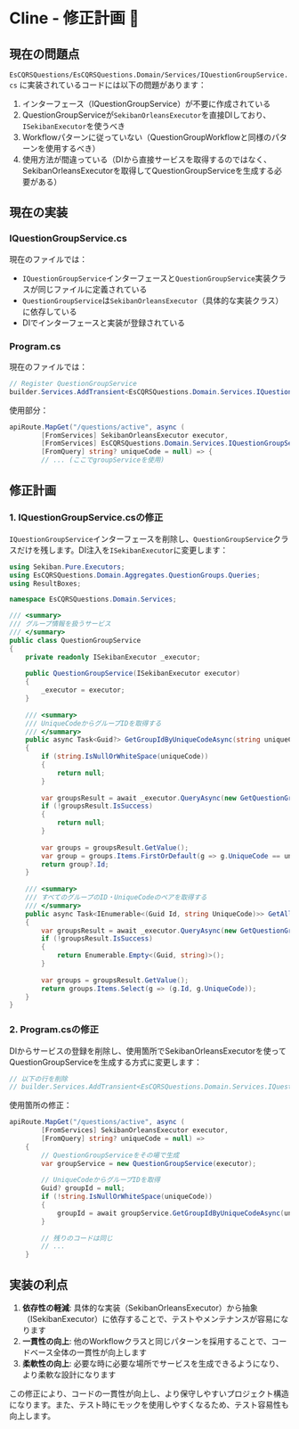 # Cline - 修正計画 🐧

## 現在の問題点

`EsCQRSQuestions/EsCQRSQuestions.Domain/Services/IQuestionGroupService.cs` に実装されているコードには以下の問題があります：

1. インターフェース（IQuestionGroupService）が不要に作成されている
2. QuestionGroupServiceが`SekibanOrleansExecutor`を直接DIしており、`ISekibanExecutor`を使うべき
3. Workflowパターンに従っていない（QuestionGroupWorkflowと同様のパターンを使用するべき）
4. 使用方法が間違っている（DIから直接サービスを取得するのではなく、SekibanOrleansExecutorを取得してQuestionGroupServiceを生成する必要がある）

## 現在の実装

### IQuestionGroupService.cs
現在のファイルでは：
- `IQuestionGroupService`インターフェースと`QuestionGroupService`実装クラスが同じファイルに定義されている
- `QuestionGroupService`は`SekibanOrleansExecutor`（具体的な実装クラス）に依存している
- DIでインターフェースと実装が登録されている

### Program.cs
現在のファイルでは：
```csharp
// Register QuestionGroupService
builder.Services.AddTransient<EsCQRSQuestions.Domain.Services.IQuestionGroupService, EsCQRSQuestions.Domain.Services.QuestionGroupService>();
```

使用部分：
```csharp
apiRoute.MapGet("/questions/active", async (
        [FromServices] SekibanOrleansExecutor executor,
        [FromServices] EsCQRSQuestions.Domain.Services.IQuestionGroupService groupService,
        [FromQuery] string? uniqueCode = null) => {
        // ... (ここでgroupServiceを使用)
```

## 修正計画

### 1. IQuestionGroupService.csの修正
`IQuestionGroupService`インターフェースを削除し、`QuestionGroupService`クラスだけを残します。DI注入を`ISekibanExecutor`に変更します：

```csharp
using Sekiban.Pure.Executors;
using EsCQRSQuestions.Domain.Aggregates.QuestionGroups.Queries;
using ResultBoxes;

namespace EsCQRSQuestions.Domain.Services;

/// <summary>
/// グループ情報を扱うサービス
/// </summary>
public class QuestionGroupService
{
    private readonly ISekibanExecutor _executor;
    
    public QuestionGroupService(ISekibanExecutor executor)
    {
        _executor = executor;
    }
    
    /// <summary>
    /// UniqueCodeからグループIDを取得する
    /// </summary>
    public async Task<Guid?> GetGroupIdByUniqueCodeAsync(string uniqueCode)
    {
        if (string.IsNullOrWhiteSpace(uniqueCode))
        {
            return null;
        }
        
        var groupsResult = await _executor.QueryAsync(new GetQuestionGroupsQuery());
        if (!groupsResult.IsSuccess)
        {
            return null;
        }
        
        var groups = groupsResult.GetValue();
        var group = groups.Items.FirstOrDefault(g => g.UniqueCode == uniqueCode);
        return group?.Id;
    }
    
    /// <summary>
    /// すべてのグループのID・UniqueCodeのペアを取得する
    /// </summary>
    public async Task<IEnumerable<(Guid Id, string UniqueCode)>> GetAllGroupsAsync()
    {
        var groupsResult = await _executor.QueryAsync(new GetQuestionGroupsQuery());
        if (!groupsResult.IsSuccess)
        {
            return Enumerable.Empty<(Guid, string)>();
        }
        
        var groups = groupsResult.GetValue();
        return groups.Items.Select(g => (g.Id, g.UniqueCode));
    }
}
```

### 2. Program.csの修正

DIからサービスの登録を削除し、使用箇所でSekibanOrleansExecutorを使ってQuestionGroupServiceを生成する方式に変更します：

```csharp
// 以下の行を削除
// builder.Services.AddTransient<EsCQRSQuestions.Domain.Services.IQuestionGroupService, EsCQRSQuestions.Domain.Services.QuestionGroupService>();
```

使用箇所の修正：
```csharp
apiRoute.MapGet("/questions/active", async (
        [FromServices] SekibanOrleansExecutor executor,
        [FromQuery] string? uniqueCode = null) =>
    {
        // QuestionGroupServiceをその場で生成
        var groupService = new QuestionGroupService(executor);
        
        // UniqueCodeからグループIDを取得
        Guid? groupId = null;
        if (!string.IsNullOrWhiteSpace(uniqueCode))
        {
            groupId = await groupService.GetGroupIdByUniqueCodeAsync(uniqueCode);
        }
        
        // 残りのコードは同じ
        // ...
    }
```

## 実装の利点

1. **依存性の軽減**: 具体的な実装（SekibanOrleansExecutor）から抽象（ISekibanExecutor）に依存することで、テストやメンテナンスが容易になります
2. **一貫性の向上**: 他のWorkflowクラスと同じパターンを採用することで、コードベース全体の一貫性が向上します
3. **柔軟性の向上**: 必要な時に必要な場所でサービスを生成できるようになり、より柔軟な設計になります

この修正により、コードの一貫性が向上し、より保守しやすいプロジェクト構造になります。また、テスト時にモックを使用しやすくなるため、テスト容易性も向上します。
